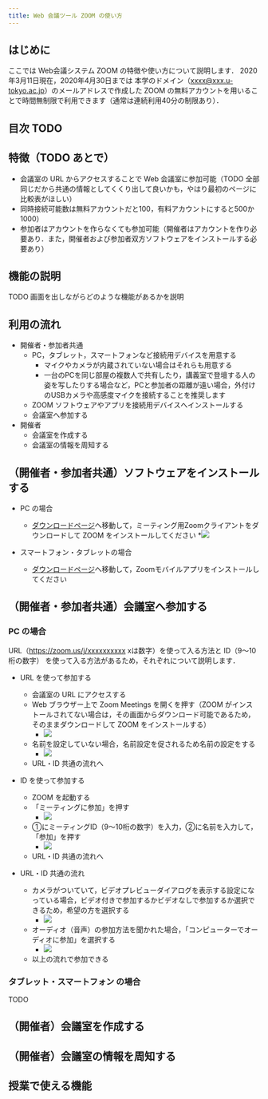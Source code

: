 ```yaml
---
title: Web 会議ツール ZOOM の使い方
---
```


## はじめに

ここでは Web会議システム ZOOM の特徴や使い方について説明します．
2020年3月11日現在，2020年4月30日までは 本学のドメイン（xxxx@xxx.u-tokyo.ac.jp）のメールアドレスで作成した ZOOM の無料アカウントを用いることで時間無制限で利用できます（通常は連続利用40分の制限あり）．

## 目次 TODO


## 特徴（TODO あとで）
* 会議室の URL からアクセスすることで Web 会議室に参加可能（TODO 全部同じだから共通の情報としてくくり出して良いかも，やはり最初のページに比較表がほしい）
* 同時接続可能数は無料アカウントだと100，有料アカウントにすると500か1000）
* 参加者はアカウントを作らなくても参加可能（開催者はアカウントを作り必要あり．また，開催者および参加者双方ソフトウェアをインストールする必要あり）


## 機能の説明
TODO 画面を出しながらどのような機能があるかを説明

## 利用の流れ
* 開催者・参加者共通
  * PC，タブレット，スマートフォンなど接続用デバイスを用意する
    * マイクやカメラが内蔵されていない場合はそれらも用意する
    * 一台のPCを同じ部屋の複数人で共有したり，講義室で登壇する人の姿を写したりする場合など，PCと参加者の距離が遠い場合，外付けのUSBカメラや高感度マイクを接続することを推奨します
  * ZOOM ソフトウェアやアプリを接続用デバイスへインストールする
  * 会議室へ参加する
* 開催者
  * 会議室を作成する
  * 会議室の情報を周知する

## （開催者・参加者共通）ソフトウェアをインストールする

* PC の場合
  * <a href="https://zoom.us/download" target="_blank">ダウンロードページ</a>へ移動して，ミーティング用Zoomクライアントをダウンロードして ZOOM をインストールしてください
  *![](img/zoom_install_pc_with_url.png) 
	
* スマートフォン・タブレットの場合
  * <a href="https://zoom.us/download#mobile_app" target="_blank">ダウンロードページ</a>へ移動して，Zoomモバイルアプリをインストールしてください

## （開催者・参加者共通）会議室へ参加する

### PC の場合
URL（https://zoom.us/j/xxxxxxxxxx xは数字）を使って入る方法と ID（9～10桁の数字） を使って入る方法があるため，それぞれについて説明します．

* URL を使って参加する
  * 会議室の URL にアクセスする
  * Web ブラウザー上で Zoom Meetings を開くを押す（ZOOM がインストールされてない場合は，その画面からダウンロード可能であるため，そのままダウンロードして ZOOM をインストールする）
    * ![](img/zoom_join_pc_url_browser.png)
  * 名前を設定していない場合，名前設定を促されるため名前の設定をする
    * ![](img/zoom_join_pc_url_name.png)
  * URL・ID 共通の流れへ

* ID を使って参加する
  * ZOOM を起動する
  * 「ミーティングに参加」を押す
    * ![](img/zoom_join_pc_id_top.png)
  * ①にミーティングID（9～10桁の数字）を入力，②に名前を入力して，「参加」を押す
    * ![](img/zoom_join_pc_id_join_add.png)
  * URL・ID 共通の流れへ

* URL・ID 共通の流れ
  * カメラがついていて，ビデオプレビューダイアログを表示する設定になっている場合，ビデオ付きで参加するかビデオなしで参加するか選択できるため，希望の方を選択する
    * ![](img/zoom_join_pc_camera.png)
  * オーディオ（音声）の参加方法を聞かれた場合，「コンピューターでオーディオに参加」を選択する
    * ![](img/zoom_join_pc_browser_mic.png)
  * 以上の流れで参加できる

### タブレット・スマートフォン の場合
TODO


## （開催者）会議室を作成する


## （開催者）会議室の情報を周知する


## 授業で使える機能



